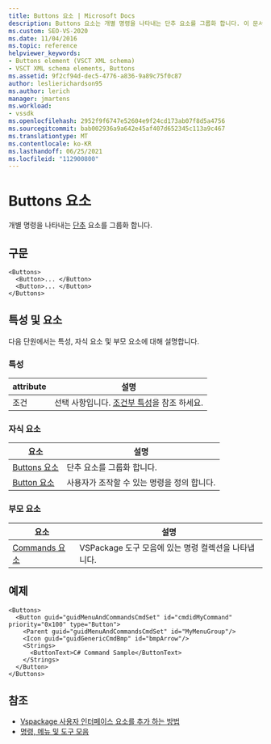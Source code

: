 ```yaml
---
title: Buttons 요소 | Microsoft Docs
description: Buttons 요소는 개별 명령을 나타내는 단추 요소를 그룹화 합니다. 이 문서에는 예제가 포함 되어 있습니다.
ms.custom: SEO-VS-2020
ms.date: 11/04/2016
ms.topic: reference
helpviewer_keywords:
- Buttons element (VSCT XML schema)
- VSCT XML schema elements, Buttons
ms.assetid: 9f2cf94d-dec5-4776-a836-9a89c75f0c87
author: leslierichardson95
ms.author: lerich
manager: jmartens
ms.workload:
- vssdk
ms.openlocfilehash: 2952f9f6747e52604e9f24cd173ab07f8d5a4756
ms.sourcegitcommit: bab002936a9a642e45af407d652345c113a9c467
ms.translationtype: MT
ms.contentlocale: ko-KR
ms.lasthandoff: 06/25/2021
ms.locfileid: "112900800"
---
```

# <a name="buttons-element"></a>Buttons 요소
개별 명령을 나타내는 [단추](../extensibility/button-element.md) 요소를 그룹화 합니다.

## <a name="syntax"></a>구문

```
<Buttons>
  <Button>... </Button>
  <Button>... </Button>
</Buttons>
```

## <a name="attributes-and-elements"></a>특성 및 요소
 다음 단원에서는 특성, 자식 요소 및 부모 요소에 대해 설명합니다.

### <a name="attributes"></a>특성

|attribute|설명|
|---------------|-----------------|
|조건|선택 사항입니다. [조건부 특성](../extensibility/vsct-xml-schema-conditional-attributes.md)을 참조 하세요.|

### <a name="child-elements"></a>자식 요소

|요소|설명|
|-------------|-----------------|
|[Buttons 요소](../extensibility/buttons-element.md)|단추 요소를 그룹화 합니다.|
|[Button 요소](../extensibility/button-element.md)|사용자가 조작할 수 있는 명령을 정의 합니다.|

### <a name="parent-elements"></a>부모 요소

|요소|설명|
|-------------|-----------------|
|[Commands 요소](../extensibility/commands-element.md)|VSPackage 도구 모음에 있는 명령 컬렉션을 나타냅니다.|

## <a name="example"></a>예제

```
<Buttons>
  <Button guid="guidMenuAndCommandsCmdSet" id="cmdidMyCommand"     priority="0x100" type="Button">
    <Parent guid="guidMenuAndCommandsCmdSet" id="MyMenuGroup"/>
    <Icon guid="guidGenericCmdBmp" id="bmpArrow"/>
    <Strings>
      <ButtonText>C# Command Sample</ButtonText>
    </Strings>
  </Button>
</Buttons>
```

## <a name="see-also"></a>참조
- [Vspackage 사용자 인터페이스 요소를 추가 하는 방법](../extensibility/internals/how-vspackages-add-user-interface-elements.md)
- [명령, 메뉴 및 도구 모음](../extensibility/internals/commands-menus-and-toolbars.md)
